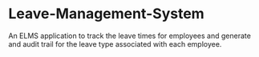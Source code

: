 # Leave-Management-System
An ELMS application to track the leave times for employees and generate and audit trail for the leave type associated with each employee.
